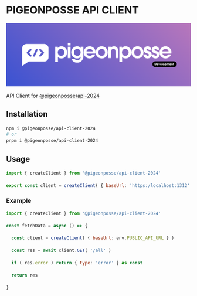 # PIGEONPOSSE API CLIENT

![HEADER](https://raw.githubusercontent.com/pigeonposse/pigeon-web/main/docs/public/banner.png)

API Client for [@pigeonposse/api-2024](https://www.npmjs.com/package/@pigeonposse/api-2024)

## Installation

```bash
npm i @pigeonposse/api-client-2024
# or
pnpm i @pigeonposse/api-client-2024
```

## Usage

```js
import { createClient } from '@pigeonposse/api-client-2024'

export const client = createClient( { baseUrl: 'https:/localhost:1312' } )
```

### Example

```js
import { createClient } from '@pigeonposse/api-client-2024'

const fetchData = async () => {

  const client = createClient( { baseUrl: env.PUBLIC_API_URL } )

  const res = await client.GET( '/all' )

  if ( res.error ) return { type: 'error' } as const

  return res

}
```
